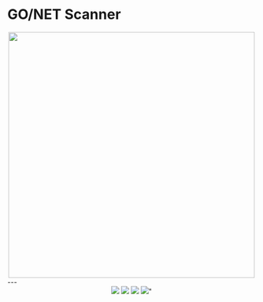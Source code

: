 # GO/NET Scanner
<div id="image" align="center">
  <img src="https://user-images.githubusercontent.com/60628803/152819380-79b7f954-faca-4363-a44b-86a5eb3a68cb.png" height="500" width="500">
  </div>
 ---
 <div id="badges" align="center">
  <img src="https://img.shields.io/badge/%40author-luijait.es-informational">
  <img src="https://img.shields.io/github/downloads/c0br40x/b4cks0ck/total?label=Downloads">
  <img src="https://img.shields.io/github/repo-size/c0br40x/b4cks0ck?label=Size">
  <img src="https://img.shields.io/github/languages/top/luijait/GO/NET-Scanner?label=go">"





